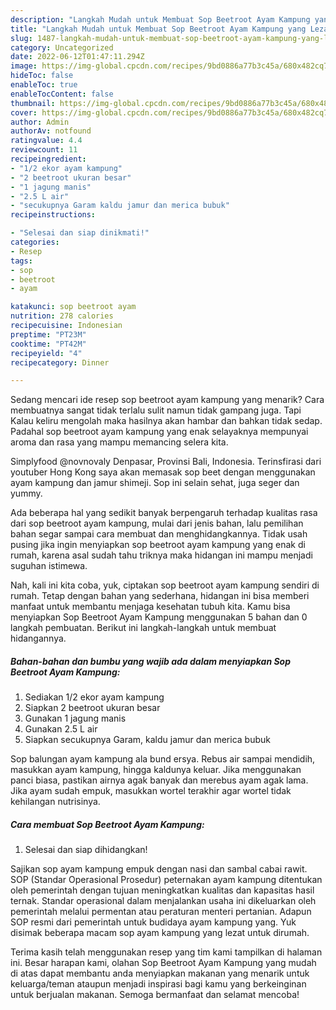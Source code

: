 ```yaml
---
description: "Langkah Mudah untuk Membuat Sop Beetroot Ayam Kampung yang Lezat, Buat Buka Puasa Lezat"
title: "Langkah Mudah untuk Membuat Sop Beetroot Ayam Kampung yang Lezat, Buat Buka Puasa Lezat"
slug: 1487-langkah-mudah-untuk-membuat-sop-beetroot-ayam-kampung-yang-lezat-buat-buka-puasa-lezat
category: Uncategorized
date: 2022-06-12T01:47:11.294Z
image: https://img-global.cpcdn.com/recipes/9bd0886a77b3c45a/680x482cq70/sop-beetroot-ayam-kampung-foto-resep-utama.jpg
hideToc: false
enableToc: true
enableTocContent: false
thumbnail: https://img-global.cpcdn.com/recipes/9bd0886a77b3c45a/680x482cq70/sop-beetroot-ayam-kampung-foto-resep-utama.jpg
cover: https://img-global.cpcdn.com/recipes/9bd0886a77b3c45a/680x482cq70/sop-beetroot-ayam-kampung-foto-resep-utama.jpg
author: Admin
authorAv: notfound
ratingvalue: 4.4
reviewcount: 11
recipeingredient:
- "1/2 ekor ayam kampung"
- "2 beetroot ukuran besar"
- "1 jagung manis"
- "2.5 L air"
- "secukupnya Garam kaldu jamur dan merica bubuk"
recipeinstructions:

- "Selesai dan siap dinikmati!"
categories:
- Resep
tags:
- sop
- beetroot
- ayam

katakunci: sop beetroot ayam 
nutrition: 278 calories
recipecuisine: Indonesian
preptime: "PT23M"
cooktime: "PT42M"
recipeyield: "4"
recipecategory: Dinner

---
```



Sedang mencari ide resep sop beetroot ayam kampung yang menarik? Cara membuatnya sangat tidak terlalu sulit namun tidak gampang juga. Tapi Kalau keliru mengolah maka hasilnya akan hambar dan bahkan tidak sedap. Padahal sop beetroot ayam kampung yang enak selayaknya mempunyai aroma dan rasa yang mampu memancing selera kita.


Simplyfood @novnovaly Denpasar, Provinsi Bali, Indonesia. Terinsfirasi dari youtuber Hong Kong saya akan memasak sop beet dengan menggunakan ayam kampung dan jamur shimeji. Sop ini selain sehat, juga seger dan yummy.

Ada beberapa hal yang sedikit banyak berpengaruh terhadap kualitas rasa dari sop beetroot ayam kampung, mulai dari jenis bahan, lalu pemilihan bahan segar sampai cara membuat dan menghidangkannya. Tidak usah pusing jika ingin menyiapkan sop beetroot ayam kampung yang enak di rumah, karena asal sudah tahu triknya maka hidangan ini mampu menjadi suguhan istimewa.


Nah, kali ini kita coba, yuk, ciptakan sop beetroot ayam kampung sendiri di rumah. Tetap dengan bahan yang sederhana, hidangan ini bisa memberi manfaat untuk membantu menjaga kesehatan tubuh kita. Kamu bisa menyiapkan Sop Beetroot Ayam Kampung menggunakan 5 bahan dan 0 langkah pembuatan. Berikut ini langkah-langkah untuk membuat hidangannya.

<!--inarticleads1-->

##### Bahan-bahan dan bumbu yang wajib ada dalam menyiapkan Sop Beetroot Ayam Kampung:

1. Sediakan 1/2 ekor ayam kampung
1. Siapkan 2 beetroot ukuran besar
1. Gunakan 1 jagung manis
1. Gunakan 2.5 L air
1. Siapkan secukupnya Garam, kaldu jamur dan merica bubuk


Sop balungan ayam kampung ala bund ersya. Rebus air sampai mendidih, masukkan ayam kampung, hingga kaldunya keluar. Jika menggunakan panci biasa, pastikan airnya agak banyak dan merebus ayam agak lama. Jika ayam sudah empuk, masukkan wortel terakhir agar wortel tidak kehilangan nutrisinya. 

<!--inarticleads2-->

##### Cara membuat Sop Beetroot Ayam Kampung:


1. Selesai dan siap dihidangkan!

Sajikan sop ayam kampung empuk dengan nasi dan sambal cabai rawit. SOP (Standar Operasional Prosedur) peternakan ayam kampung ditentukan oleh pemerintah dengan tujuan meningkatkan kualitas dan kapasitas hasil ternak. Standar operasional dalam menjalankan usaha ini dikeluarkan oleh pemerintah melalui permentan atau peraturan menteri pertanian. Adapun SOP resmi dari pemerintah untuk budidaya ayam kampung yang. Yuk disimak beberapa macam sop ayam kampung yang lezat untuk dirumah. 

Terima kasih telah menggunakan resep yang tim kami tampilkan di halaman ini. Besar harapan kami, olahan Sop Beetroot Ayam Kampung yang mudah di atas dapat membantu anda menyiapkan makanan yang menarik untuk keluarga/teman ataupun menjadi inspirasi bagi kamu yang berkeinginan untuk berjualan makanan. Semoga bermanfaat dan selamat mencoba!
